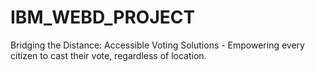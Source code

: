# IBM_WEBD_PROJECT
Bridging the Distance: Accessible Voting Solutions - Empowering every citizen to cast their vote, regardless of location.

